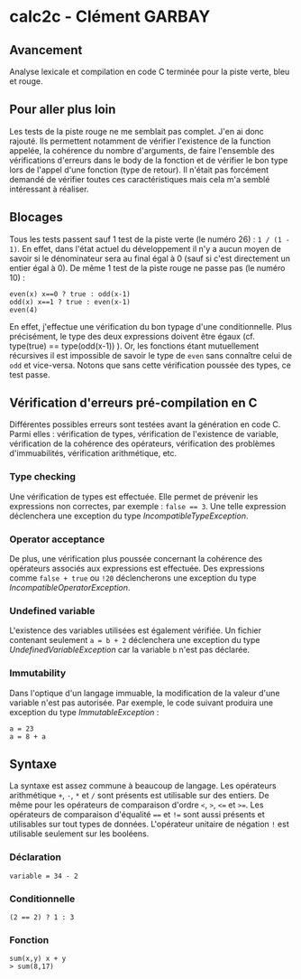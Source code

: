 # calc2c - Clément GARBAY

## Avancement 

Analyse lexicale et compilation en code C terminée pour la piste verte, bleu et rouge. 

## Pour aller plus loin

Les tests de la piste rouge ne me semblait pas complet. J'en ai donc rajouté. 
Ils permettent notamment de vérifier l'existence de la function appelée, la cohérence du nombre d'arguments, de faire l'ensemble des vérifications d'erreurs dans le body de la fonction et de vérifier le bon type lors de l'appel d'une fonction (type de retour). 
Il n'était pas forcément demandé de vérifier toutes ces caractéristiques mais cela m'a semblé intéressant à réaliser.

## Blocages

Tous les tests passent sauf 1 test de la piste verte (le numéro 26) : `1 / (1 - 1)`. En effet, dans l'état actuel du développement il n'y a aucun moyen de savoir si le dénominateur sera au final égal à 0 (sauf si c'est directement un entier égal à 0).
De même 1 test de la piste rouge ne passe pas (le numéro 10) :
```
even(x) x==0 ? true : odd(x-1)
odd(x) x==1 ? true : even(x-1)
even(4)
```
En effet, j'effectue une vérification du bon typage d'une conditionnelle. Plus précisément, le type des deux expressions doivent être égaux (cf. type(true) == type(odd(x-1)) ). Or, les fonctions étant mutuellement récursives il est impossible de savoir le type de `even` sans connaître celui de `odd` et vice-versa. Notons que sans cette vérification poussée des types, ce test passe.

## Vérification d'erreurs pré-compilation en C

Différentes possibles erreurs sont testées avant la génération en code C. Parmi elles : vérification de types, vérification de l'existence de variable, vérification de la cohérence des opérateurs, vérification des problèmes d'immuabilités, vérification arithmétique, etc.

### Type checking

Une vérification de types est effectuée. 
Elle permet de prévenir les expressions non correctes, par exemple : `false == 3`. Une telle expression déclenchera une exception du type *IncompatibleTypeException*. 

### Operator acceptance

De plus, une vérification plus poussée concernant la cohérence des opérateurs associés aux expressions est effectuée. 
Des expressions comme `false + true` ou `!20` déclencherons une exception du type *IncompatibleOperatorException*.

### Undefined variable

L'existence des variables utilisées est également vérifiée. 
Un fichier contenant seulement `a = b + 2` déclenchera une exception du type *UndefinedVariableException* car la variable `b` n'est pas déclarée.

### Immutability

Dans l'optique d'un langage immuable, la modification de la valeur d'une variable n'est pas autorisée. 
Par exemple, le code suivant produira une exception du type *ImmutableException* :
```
a = 23
a = 8 + a
```

## Syntaxe

La syntaxe est assez commune à beaucoup de langage. 
Les opérateurs arithmétique `+`, `-`, `*` et `/` sont présents est utilisable sur des entiers. De même pour les opérateurs de comparaison d'ordre `<`, `>`, `<=` et `>=`.
Les opérateurs de comparaison d'équalité `==` et `!=` sont aussi présents et utilisables sur tout types de données. 
L'opérateur unitaire de négation `!` est utilisable seulement sur les booléens.

### Déclaration

```
variable = 34 - 2
```

### Conditionnelle

```
(2 == 2) ? 1 : 3
```

### Fonction

```
sum(x,y) x + y
> sum(8,17)
```